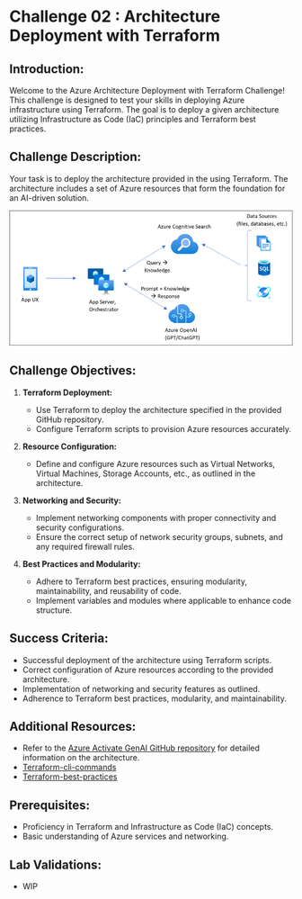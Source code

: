 # Challenge 02 :  Architecture Deployment with Terraform 

## Introduction:

Welcome to the Azure Architecture Deployment with Terraform Challenge! This challenge is designed to test your skills in deploying Azure infrastructure using Terraform. The goal is to deploy a given architecture utilizing Infrastructure as Code (IaC) principles and Terraform best practices.

## Challenge Description:

Your task is to deploy the architecture provided in the [](https://github.com/cmendible/azure-search-openai-demo) using Terraform. The architecture includes a set of Azure resources that form the foundation for an AI-driven solution.

![architecture](media/appcomponents.png)

## Challenge Objectives:

1. **Terraform Deployment:**
   - Use Terraform to deploy the architecture specified in the provided GitHub repository.
   - Configure Terraform scripts to provision Azure resources accurately.

2. **Resource Configuration:**
   - Define and configure Azure resources such as Virtual Networks, Virtual Machines, Storage Accounts, etc., as outlined in the architecture.

3. **Networking and Security:**
   - Implement networking components with proper connectivity and security configurations.
   - Ensure the correct setup of network security groups, subnets, and any required firewall rules.

4. **Best Practices and Modularity:**
   - Adhere to Terraform best practices, ensuring modularity, maintainability, and reusability of code.
   - Implement variables and modules where applicable to enhance code structure.

## Success Criteria:

- Successful deployment of the architecture using Terraform scripts.
- Correct configuration of Azure resources according to the provided architecture.
- Implementation of networking and security features as outlined.
- Adherence to Terraform best practices, modularity, and maintainability.

## Additional Resources:

- Refer to the  [Azure Activate GenAI GitHub repository](https://github.com/Azure/activate-genai) for detailed information on the architecture.
- [Terraform-cli-commands](https://developer.hashicorp.com/terraform/cli/commands)
-  [Terraform-best-practices](https://www.cloudbolt.io/terraform-best-practices/)

## Prerequisites:

- Proficiency in Terraform and Infrastructure as Code (IaC) concepts.
- Basic understanding of Azure services and networking.

## Lab Validations: 

- WIP


